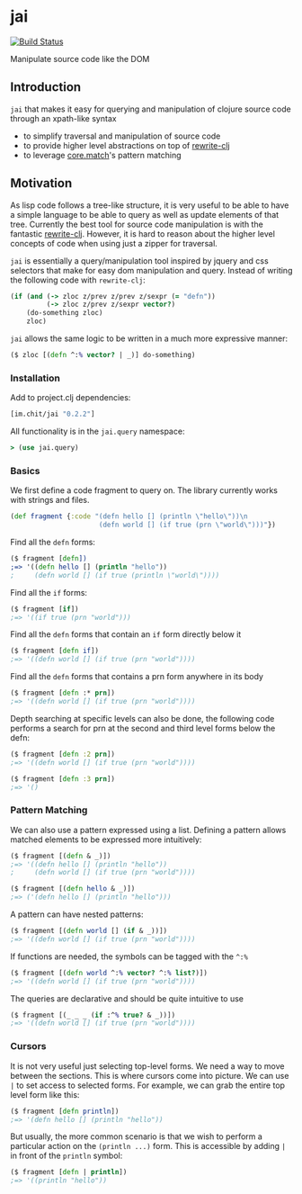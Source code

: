 # jai

[![Build Status](https://travis-ci.org/zcaudate/jai.png?branch=master)](https://travis-ci.org/zcaudate/jai)

Manipulate source code like the DOM

## Introduction

`jai` that makes it easy for querying and manipulation of clojure source code through an xpath-like syntax

 - to simplify traversal and manipulation of source code
 - to provide higher level abstractions on top of [rewrite-clj](https://github.com/xsc/rewrite-clj)
 - to leverage [core.match](https://github.com/clojure/core.match)'s pattern matching 

## Motivation

As lisp code follows a tree-like structure, it is very useful to be able to have a simple language to be able to query as well as update elements of that tree. Currently the best tool for source code manipulation is with the fantastic [rewrite-clj](https://www.github.com/xsc/rewrite-clj). However, it is hard to reason about the higher level concepts of code when using just a zipper for traversal.

`jai` is essentially a query/manipulation tool inspired by jquery and css selectors that make for easy dom manipulation and query. Instead of writing the following code with `rewrite-clj`:

```clojure
(if (and (-> zloc z/prev z/prev z/sexpr (= "defn"))
         (-> zloc z/prev z/sexpr vector?)
    (do-something zloc)
    zloc)
```

`jai` allows the same logic to be written in a much more expressive manner:

```clojure
($ zloc [(defn ^:% vector? | _)] do-something)
```

### Installation

Add to project.clj dependencies:

```clojure
[im.chit/jai "0.2.2"]
```

All functionality is in the `jai.query` namespace:

```clojure
> (use jai.query)
```

### Basics

We first define a code fragment to query on. The library currently works with strings and files.

```clojure
(def fragment {:code "(defn hello [] (println \"hello\"))\n
                      (defn world [] (if true (prn \"world\")))"})
```

Find all the `defn` forms:

```clojure
($ fragment [defn])
;=> '((defn hello [] (println "hello"))
;     (defn world [] (if true (println \"world\"))))
```

Find all the `if` forms:

```clojure
($ fragment [if])
;=> '((if true (prn "world")))

```

Find all the `defn` forms that contain an `if` form directly below it

```clojure
($ fragment [defn if])
;=> '((defn world [] (if true (prn "world"))))
```

Find all the `defn` forms that contains a prn form anywhere in its body

```clojure
($ fragment [defn :* prn])
;=> '((defn world [] (if true (prn "world"))))
```

Depth searching at specific levels can also be done, the following code performs
a search for prn at the second and third level forms below the defn:

```clojure
($ fragment [defn :2 prn])
;=> '((defn world [] (if true (prn "world"))))

($ fragment [defn :3 prn])
;=> '()
```  

### Pattern Matching

We can also use a pattern expressed using a list. Defining a pattern allows matched elements to be expressed more intuitively:

```clojure
($ fragment [(defn & _)])
;=> '((defn hello [] (println "hello"))
;     (defn world [] (if true (prn "world"))))

($ fragment [(defn hello & _)])
;=> ('(defn hello [] (println "hello")))
```

A pattern can have nested patterns:

```clojure
($ fragment [(defn world [] (if & _))])
;=> '((defn world [] (if true (prn "world"))))
```

If functions are needed, the symbols can be tagged with the `^:%`

```clojure
($ fragment [(defn world ^:% vector? ^:% list?)])
;=> '((defn world [] (if true (prn "world"))))
```

The queries are declarative and should be quite intuitive to use

```clojure
($ fragment [(_ _ _ (if :^% true? & _))])
;=> '((defn world [] (if true (prn "world"))))
```  

### Cursors

It is not very useful just selecting top-level forms. We need a way to move between the sections. This is where cursors come into picture. We can use `|` to set access to selected forms. For example, we can grab the entire top level form like this:

```clojure
($ fragment [defn println])
;=> '(defn hello [] (println "hello"))
```

But usually, the more common scenario is that we wish to perform a particular action on the `(println ...)` form. This is accessible by adding `|` in front of the `println` symbol:

```clojure
($ fragment [defn | println])
;=> '((println "hello"))
```

